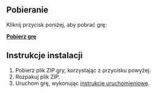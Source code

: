 ## Pobieranie

Kliknij przycisk poniżej, aby pobrać grę:

[**Pobierz grę**](link_do_pobrania_pliku_zip)

## Instrukcje instalacji

1. Pobierz plik ZIP gry, korzystając z przycisku powyżej.
2. Rozpakuj plik ZIP.
3. Uruchom grę, wykonując [instrukcje uruchomieniowe](instrukcje_uruchomienia.md).

